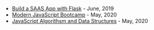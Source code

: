 - [Build a SAAS App with Flask] - June, 2019
- [Modern JavaScript Bootcamp] - May, 2020
- [JavaScript Algorithsm and Data Structures] - May, 2020

[Build a SAAS App with Flask]: https://buildasaasappwithflask.com/?utm_source=nj&utm_medium=website&utm_campaign=/courses/
[Modern JavaScript Bootcamp]: https://www.udemy.com/course/modern-javascript/
[JavaScript Algorithsm and Data Structures]: https://www.freecodecamp.org/certification/chivalry/javascript-algorithms-and-data-structures
